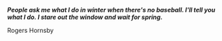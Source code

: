 _**People ask me what I do in winter when there's no baseball. I'll tell you what I do. I stare out the window and wait for spring.**_

Rogers Hornsby